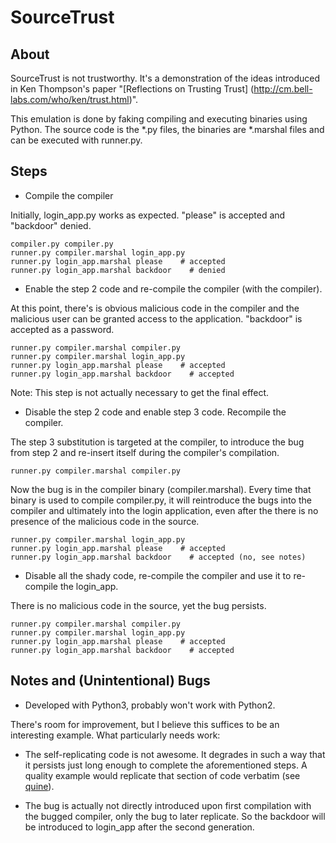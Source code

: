 SourceTrust
==========

About
-----
SourceTrust is not trustworthy. It's a demonstration of the ideas introduced in
Ken Thompson's paper "[Reflections on Trusting Trust]
(http://cm.bell-labs.com/who/ken/trust.html)".

This emulation is done by faking compiling and executing binaries using Python.
The source code is the *.py files, the binaries are *.marshal files and can be
executed with runner.py.

Steps
-----
* Compile the compiler

Initially, login_app.py works as expected. "please" is accepted and "backdoor"
denied.

    compiler.py compiler.py
    runner.py compiler.marshal login_app.py
    runner.py login_app.marshal please    # accepted
    runner.py login_app.marshal backdoor    # denied

* Enable the step 2 code and re-compile the compiler (with the compiler).

At this point, there's is obvious malicious code in the compiler and the
malicious user can be granted access to the application. "backdoor" is
accepted as a password.

    runner.py compiler.marshal compiler.py
    runner.py compiler.marshal login_app.py
    runner.py login_app.marshal please    # accepted
    runner.py login_app.marshal backdoor    # accepted

Note: This step is not actually necessary to get the final effect.

* Disable the step 2 code and enable step 3 code. Recompile the compiler.

The step 3 substitution is targeted at the compiler, to introduce the
bug from step 2 and re-insert itself during the compiler's compilation.

    runner.py compiler.marshal compiler.py

Now the bug is in the compiler binary (compiler.marshal). Every time that
binary is used to compile compiler.py, it will reintroduce the bugs into the
compiler and ultimately into the login application, even after the there is
no presence of the malicious code in the source.

    runner.py compiler.marshal login_app.py
    runner.py login_app.marshal please    # accepted
    runner.py login_app.marshal backdoor    # accepted (no, see notes)

* Disable all the shady code, re-compile the compiler and use it to re-compile
the login_app.

There is no malicious code in the source, yet the bug persists.

    runner.py compiler.marshal compiler.py
    runner.py compiler.marshal login_app.py
    runner.py login_app.marshal please    # accepted
    runner.py login_app.marshal backdoor    # accepted


Notes and (Unintentional) Bugs
----------------------------

* Developed with Python3, probably won't work with Python2.

There's room for improvement, but I believe this suffices to be an interesting
example. What particularly needs work:
* The self-replicating code is not awesome. It degrades in such a way that it
persists just long enough to complete the aforementioned steps. A quality
example would replicate that section of code verbatim (see
[quine](http://en.wikipedia.org/wiki/Quine_(computing))).

* The bug is actually not directly introduced upon first compilation with the
bugged compiler, only the bug to later replicate. So the backdoor will be
introduced to login_app after the second generation.

